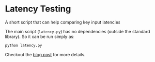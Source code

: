 # Latency Testing
A short script that can help comparing key input latencies

The main script (`latency.py`) has no dependencies (outside the standard library). So it can be run simply as:

```bash
python latency.py
```

Checkout the [blog post](www.inmoth.ca) for more details.
